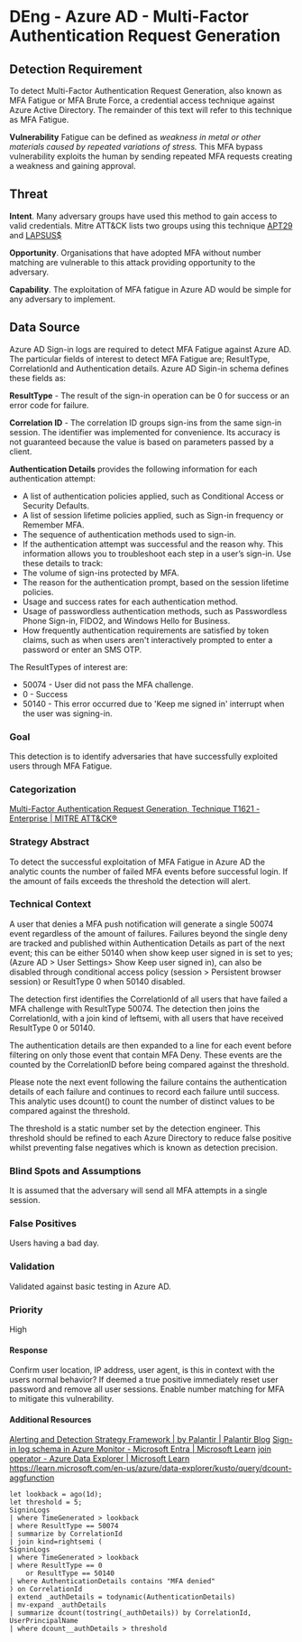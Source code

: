 # DEng - Azure AD - Multi-Factor Authentication Request Generation

## Detection Requirement

To detect Multi-Factor Authentication Request Generation, also known as MFA Fatigue or MFA Brute Force, a credential access technique against Azure Active Directory. The remainder of this text will refer to this technique as MFA Fatigue.

**Vulnerability**
Fatigue can be defined as *weakness in metal or other materials caused by repeated variations of stress.* This MFA bypass vulnerability exploits the human by sending repeated MFA requests creating a weakness and gaining approval.

## Threat
**Intent**. Many adversary groups have used this method to gain access to valid credentials. Mitre ATT&CK lists two groups using this technique [APT29](https://attack.mitre.org/groups/G0016) and [LAPSUS$](https://attack.mitre.org/groups/G1004)

**Opportunity**. Organisations that have adopted MFA without number matching are vulnerable to this attack providing opportunity to the adversary. 

**Capability**. The exploitation of MFA fatigue in Azure AD would be simple for any adversary to implement.

## Data Source
Azure AD Sign-in logs are required to detect MFA Fatigue against Azure AD. The particular fields of interest to detect MFA Fatigue are; ResultType, CorrelationId and Authentication details. Azure AD Sigin-in schema defines these fields as:

**ResultType** - The result of the sign-in operation can be 0 for success or an error code for failure.

**Correlation ID** - The correlation ID groups sign-ins from the same sign-in session. The identifier was implemented for convenience. Its accuracy is not guaranteed because the value is based on parameters passed by a client.

**Authentication Details** provides the following information for each authentication attempt:
- A list of authentication policies applied, such as Conditional Access or Security Defaults.
- A list of session lifetime policies applied, such as Sign-in frequency or Remember MFA.
- The sequence of authentication methods used to sign-in.
- If the authentication attempt was successful and the reason why.
This information allows you to troubleshoot each step in a user’s sign-in. Use these details to track:
- The volume of sign-ins protected by MFA.
- The reason for the authentication prompt, based on the session lifetime policies.
- Usage and success rates for each authentication method.
- Usage of passwordless authentication methods, such as Passwordless Phone Sign-in, FIDO2, and Windows Hello for Business.
- How frequently authentication requirements are satisfied by token claims, such as when users aren't interactively prompted to enter a password or enter an SMS OTP.

The ResultTypes of interest are:
- 50074 - User did not pass the MFA challenge.
- 0 - Success
- 50140 - This error occurred due to 'Keep me signed in' interrupt when the user was signing-in.

### Goal
This detection is to identify adversaries that have successfully exploited users through MFA Fatigue. 
### Categorization
[Multi-Factor Authentication Request Generation, Technique T1621 - Enterprise | MITRE ATT&CK®](https://attack.mitre.org/techniques/T1621/)
### Strategy Abstract
To detect the successful exploitation of MFA Fatigue in Azure AD the analytic counts the number of failed MFA events before successful login. If the amount of fails exceeds the threshold the detection will alert. 
### Technical Context
A user that denies a MFA push notification will generate a single 50074 event regardless of the amount of failures. Failures beyond the single deny are tracked and published within Authentication Details as part of the next event; this can be either 50140 when show keep user signed in is set to yes; (Azure AD > User Settings> Show Keep user signed in), can also be disabled through conditional access policy (session > Persistent browser session) or ResultType 0 when 50140 disabled.

The detection first identifies the CorrelationId of all users that have failed a MFA challenge with ResultType 50074. The detection then joins the CorrelationId, with a join kind of leftsemi, with all users that have received ResultType 0 or 50140. 

The authentication details are then expanded to a line for each event before filtering on only those event that contain MFA Deny. These events are the counted by the CorrelationID before being compared against the threshold.

Please note the next event following the failure contains the authentication details of each failure and continues to record each failure until success. This analytic uses dcount() to count the number of distinct values to be compared against the threshold. 

The threshold is a static number set by the detection engineer. This threshold should be refined to each Azure Directory to reduce false positive whilst preventing false negatives which is known as detection precision. 

### Blind Spots and Assumptions
It is assumed that the adversary will send all MFA attempts in a single session. 
### False Positives
Users having a bad day.
### Validation
Validated against basic testing in Azure AD.
### Priority
High
#### Response
Confirm user location, IP address, user agent, is this in context with the users normal behavior? If deemed a true positive immediately reset user password and remove all user sessions. Enable number matching for MFA to mitigate this vulnerability.
#### Additional Resources
[Alerting and Detection Strategy Framework | by Palantir | Palantir Blog](https://blog.palantir.com/alerting-and-detection-strategy-framework-52dc33722df2)
[Sign-in log schema in Azure Monitor - Microsoft Entra | Microsoft Learn](https://learn.microsoft.com/en-us/azure/active-directory/reports-monitoring/reference-azure-monitor-sign-ins-log-schema)
[join operator - Azure Data Explorer | Microsoft Learn](https://learn.microsoft.com/en-us/azure/data-explorer/kusto/query/joinoperator?pivots=azuredataexplorer)
https://learn.microsoft.com/en-us/azure/data-explorer/kusto/query/dcount-aggfunction

~~~kql
let lookback = ago(1d);
let threshold = 5;
SigninLogs
| where TimeGenerated > lookback
| where ResultType == 50074
| summarize by CorrelationId
| join kind=rightsemi ( 
SigninLogs
| where TimeGenerated > lookback
| where ResultType == 0
    or ResultType == 50140
| where AuthenticationDetails contains "MFA denied"
) on CorrelationId
| extend _authDetails = todynamic(AuthenticationDetails)
| mv-expand _authDetails
| summarize dcount(tostring(_authDetails)) by CorrelationId, UserPrincipalName
| where dcount__authDetails > threshold
~~~
